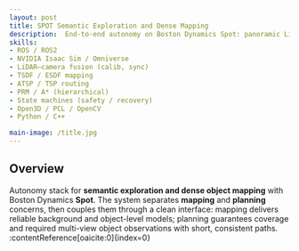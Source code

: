 ```yaml
---
layout: post
title: SPOT Semantic Exploration and Dense Mapping
description:  End-to-end autonomy on Boston Dynamics Spot: panoramic LiDAR–camera mapping, semantic-aware planning, and safe-aggressive exploration validated in simulation and on hardware.
skills: 
- ROS / ROS2
- NVIDIA Isaac Sim / Omniverse
- LiDAR–camera fusion (calib, sync)
- TSDF / ESDF mapping
- ATSP / TSP routing
- PRM / A* (hierarchical)
- State machines (safety / recovery)
- Open3D / PCL / OpenCV
- Python / C++

main-image: /title.jpg
---
```


## Overview
Autonomy stack for **semantic exploration and dense object mapping** with Boston Dynamics **Spot**. The system separates **mapping** and **planning** concerns, then couples them through a clean interface: mapping delivers reliable background and object-level models; planning guarantees coverage and required multi-view object observations with short, consistent paths. :contentReference[oaicite:0]{index=0}


